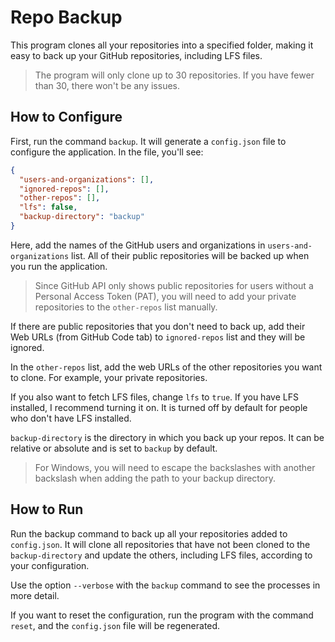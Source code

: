 # Repo Backup

This program clones all your repositories into a specified folder, making it easy to back up your GitHub repositories, including LFS files.

> The program will only clone up to 30 repositories. If you have fewer than 30, there won't be any issues.

## How to Configure

First, run the command `backup`. It will generate a `config.json` file to configure the application. In the file, you'll see:

```json
{
  "users-and-organizations": [],
  "ignored-repos": [],
  "other-repos": [],
  "lfs": false,
  "backup-directory": "backup"
}
```

Here, add the names of the GitHub users and organizations in `users-and-organizations` list. All of their public repositories will be backed up when you run the application.

> Since GitHub API only shows public repositories for users without a Personal Access Token (PAT), you will need to add your private repositories to the `other-repos` list manually.

If there are public repositories that you don't need to back up, add their Web URLs (from GitHub Code tab) to `ignored-repos` list and they will be ignored.

In the `other-repos` list, add the web URLs of the other repositories you want to clone. For example, your private repositories.

If you also want to fetch LFS files, change `lfs` to `true`. If you have LFS installed, I recommend turning it on. It is turned off by default for people who don't have LFS installed.

`backup-directory` is the directory in which you back up your repos. It can be relative or absolute and is set to `backup` by default.

> For Windows, you will need to escape the backslashes with another backslash when adding the path to your backup directory.

## How to Run

Run the backup command to back up all your repositories added to `config.json`. It will clone all repositories that have not been cloned to the `backup-directory` and update the others, including LFS files, according to your configuration.

Use the option `--verbose` with the `backup` command to see the processes in more detail.

If you want to reset the configuration, run the program with the command `reset`, and the `config.json` file will be regenerated.
